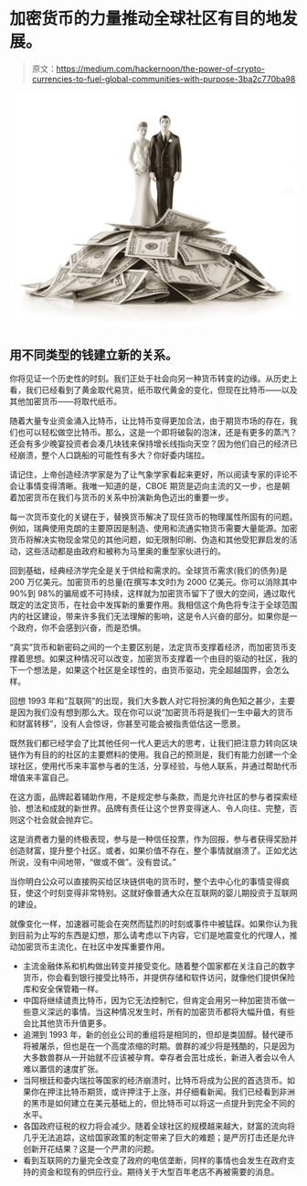 # 加密货币的力量推动全球社区有目的地发展。

> 原文：<https://medium.com/hackernoon/the-power-of-crypto-currencies-to-fuel-global-communities-with-purpose-3ba2c770ba98>

![](img/9b35835d2d7ba91404d807f48cd82faa.png)

## 用不同类型的钱建立新的关系。

你将见证一个历史性的时刻。我们正处于社会向另一种货币转变的边缘。从历史上看，我们已经看到了黄金取代易货，纸币取代黄金的变化，但现在比特币——以及其他加密货币——将取代纸币。

随着大量专业资金涌入比特币，让比特币变得更加合法，由于期货市场的存在，我们也可以轻松做空比特币。那么，这是一个即将破裂的泡沫，还是有更多的蒸汽？还会有多少晚宴投资者会凑几块钱来保持增长线指向天空？因为他们自己的经济已经崩溃，整个人口跳船的可能性有多大？你好委内瑞拉。

请记住，上帝创造经济学家是为了让气象学家看起来更好，所以阅读专家的评论不会让事情变得清晰。我唯一知道的是，CBOE 期货是迈向主流的又一步，也是朝着加密货币在我们与货币的关系中扮演新角色迈出的重要一步。

每一次货币变化的关键在于，替换货币解决了现任货币的物理属性所固有的问题。例如，瑞典使用克朗的主要原因是制造、使用和流通实物货币需要大量能源。加密货币将解决实物现金常见的其他问题，如无限制印刷、伪造和其他受犯罪启发的活动，这些活动都是由政府和被称为马里奥的重型家伙进行的。

回到基础，经典经济学完全是关于供给和需求的。全球货币需求(我们的债务)是 200 万亿美元。加密货币的总量(在撰写本文时)为 2000 亿美元。你可以消除其中 90%到 98%的骗局或不可持续，这样就为加密货币留下了很大的空间，通过取代既定的法定货币，在社会中发挥新的重要作用。我相信这个角色将专注于全球范围内的社区建设，带来许多我们无法理解的影响，这是令人兴奋的部分。如果你是一个政府，你不会感到兴奋，而是恐惧。

“真实”货币和新密码之间的一个主要区别是，法定货币支撑着经济，而加密货币支撑着思想。如果这种情况可以改变，加密货币支撑着一个由目的驱动的社区，我的下一个想法是，如果这个社区是全球性的，由货币驱动，完全超越国界，会怎么样。

回想 1993 年和“互联网”的出现，我们大多数人对它将扮演的角色知之甚少，主要是因为我们没有想到那么大。现在你可以说“加密货币将是我们一生中最大的货币和财富转移”，没有人会惊讶，你甚至可能会被指责低估这一愿景。

既然我们都已经学会了比其他任何一代人更远大的思考，让我们把注意力转向区块链作为有目的的社区的主要燃料的使用。我自己的预测是，我们有能力创建一个全球社区，使用代币来丰富参与者的生活，分享经验，与他人联系，并通过帮助代币增值来丰富自己。

在这方面，品牌起着辅助作用，不是规定参与条款，而是允许社区的参与者探索经验、想法和成就的新世界。品牌有责任让这个世界变得迷人、令人向往、完整，否则这个社会就会抛弃它。

这是消费者力量的终极表现，参与是一种信任投票，作为回报，参与者获得奖励并创造财富，提升整个社区。或者，如果价值不存在，整个事情就崩溃了。正如尤达所说，没有中间地带，“做或不做”。没有尝试。”

当你明白公众可以直接购买给区块链供电的货币时，整个去中心化的事情变得疯狂，使这个时刻变得非常特别。这就好像普通大众在互联网的婴儿期投资于互联网的建设。

就像变化一样，加速器可能会在突然而猛烈的时刻或事件中被猛踩。如果你认为我到目前为止写的东西是幻想，那么请考虑以下内容，它们是地震变化的代理人，推动加密货币主流化，在社区中发挥重要作用。

*   主流金融体系和机构做出转变并接受变化。随着整个国家都在关注自己的数字货币，你会看到银行接受比特币，并提供存储和软件访问，就像他们提供保险库和安全保管箱一样。
*   中国将继续谴责比特币，因为它无法控制它，但肯定会用另一种加密货币做一些意义深远的事情。当这种情况发生时，所有的加密货币都将大幅升值，有些会比其他货币升值更多。
*   追溯到 1993 年，新的创业公司的重组将是相同的，但却是类固醇。替代硬币将被屠杀，但也是在一个高度浓缩的时期。兽群的减少将是残酷的，只是因为大多数兽群从一开始就不应该被孕育。幸存者会茁壮成长，新进入者会以令人难以置信的速度扩张。
*   当阿根廷和委内瑞拉等国家的经济崩溃时，比特币将成为公民的首选货币。如果你在押注比特币期货，或许押注于上涨，并仔细看新闻。我们已经看到非洲的黑市是如何建立在美元基础上的，但比特币可以将这一点提升到完全不同的水平。
*   各国政府征税的权力将会减少。随着全球社区的规模越来越大，财富的流向将几乎无法追踪，这给国家政策的制定带来了巨大的难题；是严厉打击还是允许创新开花结果？这是一个严肃的问题。
*   看到互联网的力量完全改变了政府的电信垄断，同样的事情也会发生在政府支持的资金和现有的供应行业。期待关于大型百年老店不再被需要的消息。